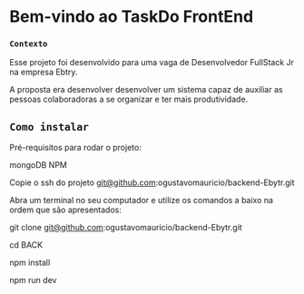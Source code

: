 # Bem-vindo ao TaskDo FrontEnd




### `Contexto`

Esse projeto foi desenvolvido para uma vaga de Desenvolvedor FullStack Jr na empresa Ebtry.

A proposta era desenvolver desenvolver um sistema capaz de auxiliar as pessoas colaboradoras a se organizar e ter mais produtividade.

## `Como instalar`
Pré-requisitos para rodar o projeto:

mongoDB
NPM

Copie o ssh do projeto git@github.com:ogustavomauricio/backend-Ebytr.git

Abra um terminal no seu computador e utilize os comandos a baixo na ordem que são apresentados:

git clone git@github.com:ogustavomauricio/backend-Ebytr.git

cd BACK

npm install

npm run dev

